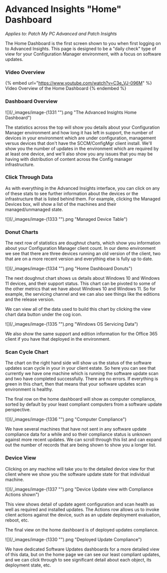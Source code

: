 # Advanced Insights "Home" Dashboard

_Applies to: Patch My PC Advanced and Patch Insights_

The Home Dashboard is the first screen shown to  you when first logging on to Advanced Insights. This page is designed to be a "daily check" type of view for your Configuration Manager environment, with a focus on software updates.

### Video Overview

{% embed url="https://www.youtube.com/watch?v=C3e_VJ-096M" %}
Video Overview of the Home Dashboard
{% endembed %}



### Dashboard Overview

![](/_images/image-(1331 "").png "The Advanced Insights Home Dashboard")

The statistics across the top will show you details about your Configuration Manager environment and how long it has left in support, the number of devices in your environment which are under configuration, management versus devices that don't have the SCCM/ConfigMgr client install. We'll show you the number of updates in the environment which are required by at least one device, and we'll also show you any issues that you may be having with distribution of content across the Config manager infrastructure. &#x20;

### Click Through Data

As with everything in the Advanced Insights interface, you can click on any of these stats to see further information about the devices or the infrastructure that is listed behind them.  For example, clicking the Managed Devices box, will show a list of the machines and their managed/unmanaged state.

![](/_images/image-(1333 "").png "Managed Device Table")

### Donut Charts

The next row of statistics are doughnut charts, which show you information about your Configuration Manager client count. In our demo environment we see that there are three devices running an old version of the client, two that are on a more recent version and everything else is fully up to date. &#x20;

![](/_images/image-(1334 "").png "Home Dashboard Donuts")

The next doughnut chart shows us details about Windows 10 and Windows 11 devices, and their support status. This chart can be pivoted to some of the other metrics that we have about Windows 10 and Windows 11. So for example, the servicing channel and we can also see things like the editions and the release version. &#x20;

We can view all of the data used to build this chart by clicking the view chart data button under the cog icon. &#x20;

![](/_images/image-(1335 "").png "Windows OS Servicing Data")

We also show the same support and edition information for the Office 365 client if you have that deployed in the environment. &#x20;

### Scan Cycle Chart

The chart on the right hand side will show us the status of the software updates scan cycle in your in your client estate. So here you can see that currently we have one machine which is running the software update scan and two have completed successfully. There are no errors. If everything is green in this chart, then that means that your software updates scan environment is healthy.

The final row on the home dashboard will show as computer compliance, sorted by default by your least compliant computers from a software update perspective.&#x20;

![](/_images/image-(1336 "").png "Computer Compliance")

We have several machines that have not sent in any software update compliance data for a while and so their compliance status is unknown against more recent updates. We can scroll through this list and can expand out the number of records that are being shown to show you a longer list.

### Device View

Clicking on any machine will take you to the detailed device view for that client where we show you the software update state for that individual machine.

![](/_images/image-(1337 "").png "Device Update view with Compliance Actions shown")

This view shows detail of update agent configuration and scan health as well as required and installed updates. The Actions row allows us to invoke client actions against the device, such as an update deployment evaluation, reboot, etc.

The final view on the home dashboard is of deployed updates compliance.&#x20;

![](/_images/image-(1330 "").png "Deployed Update Compliance")

We have dedicated Software Updates dashboards for a more detailed view of this data, but on the home page we can see our least compliant updates, and we can click through to see significant detail about each object, its deployment state, etc.